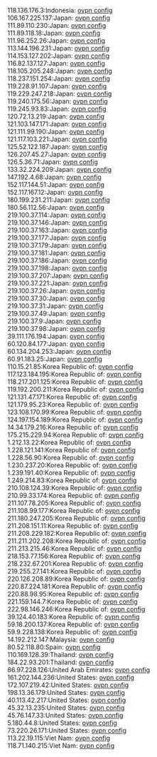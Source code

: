 118.136.176.3:Indonesia: [ovpn config](vpn/118_136_176_3.ovpn)  
106.167.225.137:Japan: [ovpn config](vpn/106_167_225_137.ovpn)  
111.89.110.230:Japan: [ovpn config](vpn/111_89_110_230.ovpn)  
111.89.118.18:Japan: [ovpn config](vpn/111_89_118_18.ovpn)  
111.96.252.26:Japan: [ovpn config](vpn/111_96_252_26.ovpn)  
113.144.196.231:Japan: [ovpn config](vpn/113_144_196_231.ovpn)  
114.153.127.202:Japan: [ovpn config](vpn/114_153_127_202.ovpn)  
116.82.137.127:Japan: [ovpn config](vpn/116_82_137_127.ovpn)  
118.105.205.248:Japan: [ovpn config](vpn/118_105_205_248.ovpn)  
118.237.151.254:Japan: [ovpn config](vpn/118_237_151_254.ovpn)  
119.228.91.107:Japan: [ovpn config](vpn/119_228_91_107.ovpn)  
119.229.247.218:Japan: [ovpn config](vpn/119_229_247_218.ovpn)  
119.240.175.56:Japan: [ovpn config](vpn/119_240_175_56.ovpn)  
119.245.93.83:Japan: [ovpn config](vpn/119_245_93_83.ovpn)  
120.72.13.219:Japan: [ovpn config](vpn/120_72_13_219.ovpn)  
121.103.147.171:Japan: [ovpn config](vpn/121_103_147_171.ovpn)  
121.111.99.190:Japan: [ovpn config](vpn/121_111_99_190.ovpn)  
121.117.103.221:Japan: [ovpn config](vpn/121_117_103_221.ovpn)  
125.52.122.187:Japan: [ovpn config](vpn/125_52_122_187.ovpn)  
126.207.45.27:Japan: [ovpn config](vpn/126_207_45_27.ovpn)  
126.5.36.71:Japan: [ovpn config](vpn/126_5_36_71.ovpn)  
133.32.224.209:Japan: [ovpn config](vpn/133_32_224_209.ovpn)  
147.192.4.68:Japan: [ovpn config](vpn/147_192_4_68.ovpn)  
152.117.144.51:Japan: [ovpn config](vpn/152_117_144_51.ovpn)  
152.117.167.12:Japan: [ovpn config](vpn/152_117_167_12.ovpn)  
180.199.231.211:Japan: [ovpn config](vpn/180_199_231_211.ovpn)  
180.56.112.56:Japan: [ovpn config](vpn/180_56_112_56.ovpn)  
219.100.37.114:Japan: [ovpn config](vpn/219_100_37_114.ovpn)  
219.100.37.146:Japan: [ovpn config](vpn/219_100_37_146.ovpn)  
219.100.37.163:Japan: [ovpn config](vpn/219_100_37_163.ovpn)  
219.100.37.177:Japan: [ovpn config](vpn/219_100_37_177.ovpn)  
219.100.37.179:Japan: [ovpn config](vpn/219_100_37_179.ovpn)  
219.100.37.181:Japan: [ovpn config](vpn/219_100_37_181.ovpn)  
219.100.37.186:Japan: [ovpn config](vpn/219_100_37_186.ovpn)  
219.100.37.198:Japan: [ovpn config](vpn/219_100_37_198.ovpn)  
219.100.37.207:Japan: [ovpn config](vpn/219_100_37_207.ovpn)  
219.100.37.221:Japan: [ovpn config](vpn/219_100_37_221.ovpn)  
219.100.37.26:Japan: [ovpn config](vpn/219_100_37_26.ovpn)  
219.100.37.30:Japan: [ovpn config](vpn/219_100_37_30.ovpn)  
219.100.37.31:Japan: [ovpn config](vpn/219_100_37_31.ovpn)  
219.100.37.49:Japan: [ovpn config](vpn/219_100_37_49.ovpn)  
219.100.37.9:Japan: [ovpn config](vpn/219_100_37_9.ovpn)  
219.100.37.98:Japan: [ovpn config](vpn/219_100_37_98.ovpn)  
39.111.176.194:Japan: [ovpn config](vpn/39_111_176_194.ovpn)  
60.120.84.177:Japan: [ovpn config](vpn/60_120_84_177.ovpn)  
60.134.204.253:Japan: [ovpn config](vpn/60_134_204_253.ovpn)  
60.91.183.25:Japan: [ovpn config](vpn/60_91_183_25.ovpn)  
110.15.21.85:Korea Republic of: [ovpn config](vpn/110_15_21_85.ovpn)  
117.123.184.195:Korea Republic of: [ovpn config](vpn/117_123_184_195.ovpn)  
118.217.201.125:Korea Republic of: [ovpn config](vpn/118_217_201_125.ovpn)  
119.192.200.211:Korea Republic of: [ovpn config](vpn/119_192_200_211.ovpn)  
121.131.47.171:Korea Republic of: [ovpn config](vpn/121_131_47_171.ovpn)  
121.179.95.23:Korea Republic of: [ovpn config](vpn/121_179_95_23.ovpn)  
123.108.170.99:Korea Republic of: [ovpn config](vpn/123_108_170_99.ovpn)  
124.197.154.189:Korea Republic of: [ovpn config](vpn/124_197_154_189.ovpn)  
14.34.179.216:Korea Republic of: [ovpn config](vpn/14_34_179_216.ovpn)  
175.215.229.94:Korea Republic of: [ovpn config](vpn/175_215_229_94.ovpn)  
1.212.13.22:Korea Republic of: [ovpn config](vpn/1_212_13_22.ovpn)  
1.228.121.141:Korea Republic of: [ovpn config](vpn/1_228_121_141.ovpn)  
1.228.56.90:Korea Republic of: [ovpn config](vpn/1_228_56_90.ovpn)  
1.230.237.20:Korea Republic of: [ovpn config](vpn/1_230_237_20.ovpn)  
1.239.191.40:Korea Republic of: [ovpn config](vpn/1_239_191_40.ovpn)  
1.249.214.83:Korea Republic of: [ovpn config](vpn/1_249_214_83.ovpn)  
210.108.124.39:Korea Republic of: [ovpn config](vpn/210_108_124_39.ovpn)  
210.99.33.174:Korea Republic of: [ovpn config](vpn/210_99_33_174.ovpn)  
211.107.78.205:Korea Republic of: [ovpn config](vpn/211_107_78_205.ovpn)  
211.108.99.177:Korea Republic of: [ovpn config](vpn/211_108_99_177.ovpn)  
211.180.247.205:Korea Republic of: [ovpn config](vpn/211_180_247_205.ovpn)  
211.208.151.11:Korea Republic of: [ovpn config](vpn/211_208_151_11.ovpn)  
211.208.229.182:Korea Republic of: [ovpn config](vpn/211_208_229_182.ovpn)  
211.211.202.208:Korea Republic of: [ovpn config](vpn/211_211_202_208.ovpn)  
211.213.215.46:Korea Republic of: [ovpn config](vpn/211_213_215_46.ovpn)  
218.153.77.156:Korea Republic of: [ovpn config](vpn/218_153_77_156.ovpn)  
218.232.67.201:Korea Republic of: [ovpn config](vpn/218_232_67_201.ovpn)  
219.255.27.141:Korea Republic of: [ovpn config](vpn/219_255_27_141.ovpn)  
220.126.208.89:Korea Republic of: [ovpn config](vpn/220_126_208_89.ovpn)  
220.87.224.181:Korea Republic of: [ovpn config](vpn/220_87_224_181.ovpn)  
220.88.98.95:Korea Republic of: [ovpn config](vpn/220_88_98_95.ovpn)  
221.159.144.7:Korea Republic of: [ovpn config](vpn/221_159_144_7.ovpn)  
222.98.146.246:Korea Republic of: [ovpn config](vpn/222_98_146_246.ovpn)  
39.124.40.183:Korea Republic of: [ovpn config](vpn/39_124_40_183.ovpn)  
59.18.200.137:Korea Republic of: [ovpn config](vpn/59_18_200_137.ovpn)  
59.9.228.138:Korea Republic of: [ovpn config](vpn/59_9_228_138.ovpn)  
14.192.212.147:Malaysia: [ovpn config](vpn/14_192_212_147.ovpn)  
80.52.118.80:Spain: [ovpn config](vpn/80_52_118_80.ovpn)  
110.169.128.39:Thailand: [ovpn config](vpn/110_169_128_39.ovpn)  
184.22.93.201:Thailand: [ovpn config](vpn/184_22_93_201.ovpn)  
86.97.228.126:United Arab Emirates: [ovpn config](vpn/86_97_228_126.ovpn)  
161.202.144.236:United States: [ovpn config](vpn/161_202_144_236.ovpn)  
172.107.219.42:United States: [ovpn config](vpn/172_107_219_42.ovpn)  
198.13.36.179:United States: [ovpn config](vpn/198_13_36_179.ovpn)  
40.113.42.217:United States: [ovpn config](vpn/40_113_42_217.ovpn)  
45.32.13.235:United States: [ovpn config](vpn/45_32_13_235.ovpn)  
45.76.147.33:United States: [ovpn config](vpn/45_76_147_33.ovpn)  
5.180.44.8:United States: [ovpn config](vpn/5_180_44_8.ovpn)  
73.220.26.171:United States: [ovpn config](vpn/73_220_26_171.ovpn)  
113.22.19.115:Viet Nam: [ovpn config](vpn/113_22_19_115.ovpn)  
118.71.140.215:Viet Nam: [ovpn config](vpn/118_71_140_215.ovpn)  
